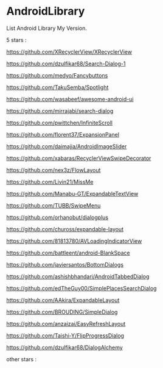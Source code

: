 # AndroidLibrary
List Android Library My Version.

5 stars :

https://github.com/XRecyclerView/XRecyclerView

https://github.com/dzulfikar68/Search-Dialog-1

https://github.com/medyo/Fancybuttons

https://github.com/TakuSemba/Spotlight

https://github.com/wasabeef/awesome-android-ui

https://github.com/mirrajabi/search-dialog

https://github.com/pwittchen/InfiniteScroll

https://github.com/florent37/ExpansionPanel

https://github.com/daimajia/AndroidImageSlider

https://github.com/xabaras/RecyclerViewSwipeDecorator

https://github.com/nex3z/FlowLayout

https://github.com/Livin21/MissMe

https://github.com/Manabu-GT/ExpandableTextView

https://github.com/TUBB/SwipeMenu

https://github.com/orhanobut/dialogplus

https://github.com/chuross/expandable-layout

https://github.com/81813780/AVLoadingIndicatorView

https://github.com/battleent/android-BlankSpace

https://github.com/javiersantos/BottomDialogs

https://github.com/ashishbhandari/AndroidTabbedDialog

https://github.com/edTheGuy00/SimplePlacesSearchDialog

https://github.com/AAkira/ExpandableLayout

https://github.com/BROUDING/SimpleDialog

https://github.com/anzaizai/EasyRefreshLayout

https://github.com/Taishi-Y/FlipProgressDialog

https://github.com/dzulfikar68/DialogAlchemy


other stars :
